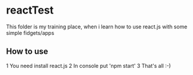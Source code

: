 # reactTest

This folder is my training place, when i learn how to use react.js with some simple fidgets/apps

## How to use

1 You need install react.js
2 In console put 'npm start'
3 That's all :-)
